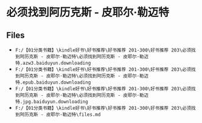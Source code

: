 # 必须找到阿历克斯 - 皮耶尔·勒迈特

## Files

- `F:/【01分类书籍】\kindle好书\好书推荐\好书推荐 201-300\好书推荐 203\必须找到阿历克斯 - 皮耶尔·勒迈特\必须找到阿历克斯 - 皮耶尔·勒迈特.azw3.baiduyun.downloading`
- `F:/【01分类书籍】\kindle好书\好书推荐\好书推荐 201-300\好书推荐 203\必须找到阿历克斯 - 皮耶尔·勒迈特\必须找到阿历克斯 - 皮耶尔·勒迈特.epub.baiduyun.downloading`
- `F:/【01分类书籍】\kindle好书\好书推荐\好书推荐 201-300\好书推荐 203\必须找到阿历克斯 - 皮耶尔·勒迈特\必须找到阿历克斯 - 皮耶尔·勒迈特.jpg.baiduyun.downloading`
- `F:/【01分类书籍】\kindle好书\好书推荐\好书推荐 201-300\好书推荐 203\必须找到阿历克斯 - 皮耶尔·勒迈特\files.md`
